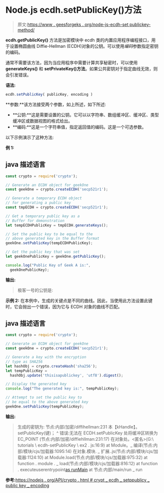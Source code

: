 # Node.js ecdh.setPublicKey()方法

> 原文:[https://www . geesforgeks . org/node-js-ecdh-set publickey-method/](https://www.geeksforgeeks.org/node-js-ecdh-setpublickey-method/)

**ecdh.getPublicKey()** 方法是加密模块中 ecdh 类的内置应用程序编程接口，用于设置椭圆曲线 Diffie-Hellman (ECDH)对象的公钥。可以使用*编码*参数指定密钥的编码。

通常不需要该方法，因为当应用程序中需要计算共享秘密时，可以使用 **generateKeys()** 和 **setPrivateKey()方法**。如果公共密钥对于指定曲线无效，则会引发错误。

**语法:**

```js
ecdh.setPublicKey( publicKey, encoding )
```

**参数:**该方法接受两个参数，如上所述，如下所述:

*   **公钥:**这是需要设置的公钥。它可以以字符串、数组缓冲区、缓冲区、类型缓冲区或数据视图的格式给出。
*   **编码:**这是一个字符串值，指定返回值的编码。这是一个可选参数。

以下示例演示了这种方法:

**例 1:**

## java 描述语言

```js
const crypto = require('crypto');

// Generate an ECDH object for geekOne
const geekOne = crypto.createECDH('secp521r1');

// Generate a temporary ECDH object
// for generating a public key
const tmpECDH = crypto.createECDH('secp521r1');

// Get a temporary public key as a
// Buffer for demonstration
let tempECDHPublicKey = tmpECDH.generateKeys();

// Set the public key to be equal to the
// above generated key in the Buffer format
geekOne.setPublicKey(tempECDHPublicKey);

// Get the public key that was set
let geekOnePublicKey = geekOne.getPublicKey();

console.log("Public Key of Geek A is:",
  geekOnePublicKey);
```

**输出:**

> 极客一号的公钥是:

**示例 2:** 在本例中，生成的关键点是不同的曲线。因此，当使用此方法设置此键时，它会抛出一个错误，因为它与 ECDH 对象的曲线不匹配。

## java 描述语言

```js
const crypto = require('crypto');

// Generate an ECDH object for geekOne
const geekOne = crypto.createECDH('secp521r1');

// Generate a key with the encryption
// type as SHA256
let hashObj = crypto.createHash('sha256');
let tempPublicKey =
  hashObj.update('thisisapublickey', 'utf8').digest();

// Display the generated key
console.log("The generated key is:", tempPublicKey);

// Attempt to set the public key to
// be equal to the above generated key
geekOne.setPublicKey(tempPublicKey);
```

**输出:**

> 生成的密钥为: <buffer a7="" de="" ff="" a0="" e1="" eb="" fe="" d6="" a6="" b1="">节点:内部/加密/diffihellman:231
> 本【kHandle】。setPublicKey(键)；
> ^
> 错误:无法在 ECDH.setPublicKey 处将缓冲区转换为 EC_POINT
> (节点:内部/加密/diffiehllman:231:17)
> 在对象处。<匿名>(G:\ tutorials \ ecdh-setPublicKey \ ex2 . js:16:9)
> at Module。_ 编译(节点:内部/模块/cjs/加载器:1095:14)
> 在对象.模块. _ 扩展..js(节点:内部/模块/cjs/加载器:1124:10)
> at Module.load(节点:内部/模块/cjs/加载器:975:32)
> at function . module . _ load(节点:内部/模块/cjs/加载器:816:12)
> at function . executeuserentrypoint[as runMain](节点:内部/模块/run_main:79:12)
> at 节点:内部/main/run _ run</buffer>

**参考:**[https://nodejs . org/API/crypto . html # crypt _ ecdh _ setppublicy _ public key _ encoding](https://nodejs.org/api/crypto.html#crypto_ecdh_setpublickey_publickey_encoding)